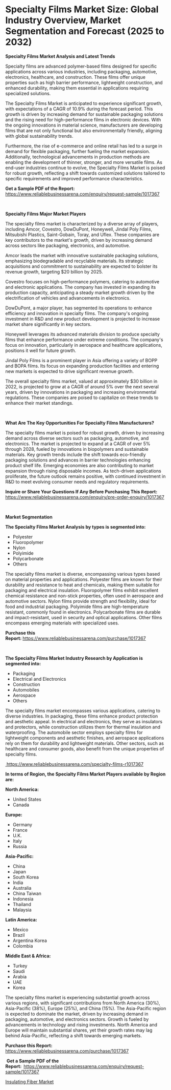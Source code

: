 <p><h1>Specialty Films Market Size: Global Industry Overview, Market Segmentation and Forecast (2025 to 2032)</h1></p><p><strong>Specialty Films Market Analysis and Latest Trends</strong></p>
<p><p>Specialty films are advanced polymer-based films designed for specific applications across various industries, including packaging, automotive, electronics, healthcare, and construction. These films offer unique properties such as high barrier performance, lightweight construction, and enhanced durability, making them essential in applications requiring specialized solutions.</p><p>The Specialty Films Market is anticipated to experience significant growth, with expectations of a CAGR of 10.9% during the forecast period. This growth is driven by increasing demand for sustainable packaging solutions and the rising need for high-performance films in electronic devices. With the ongoing innovations in material science, manufacturers are developing films that are not only functional but also environmentally friendly, aligning with global sustainability trends.</p><p>Furthermore, the rise of e-commerce and online retail has led to a surge in demand for flexible packaging, further fueling the market expansion. Additionally, technological advancements in production methods are enabling the development of thinner, stronger, and more versatile films. As end-user industries continue to evolve, the Specialty Films Market is poised for robust growth, reflecting a shift towards customized solutions tailored to specific requirements and improved performance characteristics.</p></p>
<p><strong>Get a Sample PDF of the Report:&nbsp;</strong> <a href="https://www.reliablebusinessarena.com/enquiry/request-sample/1017367?utm_campaign=2988&utm_medium=2&utm_source=Github&utm_content=ia&utm_term=31032025&utm_id=specialty-films">https://www.reliablebusinessarena.com/enquiry/request-sample/1017367</a></p>
<p>&nbsp;</p>
<p><strong>Specialty Films Major Market Players</strong></p>
<p><p>The specialty films market is characterized by a diverse array of players, including Amcor, Covestro, DowDuPont, Honeywell, Jindal Poly Films, Mitsubishi Plastics, Saint-Gobain, Toray, and Uflex. These companies are key contributors to the market's growth, driven by increasing demand across sectors like packaging, electronics, and automotive.</p><p>Amcor leads the market with innovative sustainable packaging solutions, emphasizing biodegradable and recyclable materials. Its strategic acquisitions and commitment to sustainability are expected to bolster its revenue growth, targeting $20 billion by 2025. </p><p>Covestro focuses on high-performance polymers, catering to automotive and electronic applications. The company has invested in expanding its production capacity, anticipating a steady market growth driven by the electrification of vehicles and advancements in electronics.</p><p>DowDuPont, a major player, has segmented its operations to enhance efficiency and innovation in specialty films. The company's ongoing investment in R&D and new product development is projected to increase market share significantly in key sectors.</p><p>Honeywell leverages its advanced materials division to produce specialty films that enhance performance under extreme conditions. The company's focus on innovation, particularly in aerospace and healthcare applications, positions it well for future growth.</p><p>Jindal Poly Films is a prominent player in Asia offering a variety of BOPP and BOPA films. Its focus on expanding production facilities and entering new markets is expected to drive significant revenue growth.</p><p>The overall specialty films market, valued at approximately $30 billion in 2022, is projected to grow at a CAGR of around 5% over the next several years, driven by innovations in packaging and increasing environmental regulations. These companies are poised to capitalize on these trends to enhance their market standings.</p></p>
<p>&nbsp;</p>
<p><strong>What Are The Key Opportunities For Specialty Films Manufacturers?</strong></p>
<p><p>The specialty films market is poised for robust growth, driven by increasing demand across diverse sectors such as packaging, automotive, and electronics. The market is projected to expand at a CAGR of over 5% through 2028, fueled by innovations in biopolymers and sustainable materials. Key growth trends include the shift towards eco-friendly packaging solutions and advances in barrier technologies enhancing product shelf life. Emerging economies are also contributing to market expansion through rising disposable incomes. As tech-driven applications proliferate, the future outlook remains positive, with continued investment in R&D to meet evolving consumer needs and regulatory requirements.</p></p>
<p><strong>Inquire or Share Your Questions If Any Before Purchasing This Report:</strong> <a href="https://www.reliablebusinessarena.com/enquiry/pre-order-enquiry/1017367?utm_campaign=2988&utm_medium=2&utm_source=Github&utm_content=ia&utm_term=31032025&utm_id=specialty-films">https://www.reliablebusinessarena.com/enquiry/pre-order-enquiry/1017367</a></p>
<p>&nbsp;</p>
<p><strong>Market Segmentation</strong></p>
<p><strong>The Specialty Films Market Analysis by types is segmented into:</strong></p>
<p><ul><li>Polyester</li><li>Fluoropolymer</li><li>Nylon</li><li>Polyimide</li><li>Polycarbonate</li><li>Others</li></ul></p>
<p><p>The specialty films market is diverse, encompassing various types based on material properties and applications. Polyester films are known for their durability and resistance to heat and chemicals, making them suitable for packaging and electrical insulation. Fluoropolymer films exhibit excellent chemical resistance and non-stick properties, often used in aerospace and automotive sectors. Nylon films provide strength and flexibility, ideal for food and industrial packaging. Polyimide films are high-temperature resistant, commonly found in electronics. Polycarbonate films are durable and impact-resistant, used in security and optical applications. Other films encompass emerging materials with specialized uses.</p></p>
<p><strong>Purchase this Report:&nbsp;</strong><a href="https://www.reliablebusinessarena.com/purchase/1017367?utm_campaign=2988&utm_medium=2&utm_source=Github&utm_content=ia&utm_term=31032025&utm_id=specialty-films">https://www.reliablebusinessarena.com/purchase/1017367</a></p>
<p>&nbsp;</p>
<p><strong>The Specialty Films Market Industry Research by Application is segmented into:</strong></p>
<p><ul><li>Packaging</li><li>Electrical and Electronics</li><li>Construction</li><li>Automobiles</li><li>Aerospace</li><li>Others</li></ul></p>
<p><p>The specialty films market encompasses various applications, catering to diverse industries. In packaging, these films enhance product protection and aesthetic appeal. In electrical and electronics, they serve as insulators and protectors, while construction utilizes them for thermal insulation and waterproofing. The automobile sector employs specialty films for lightweight components and aesthetic finishes, and aerospace applications rely on them for durability and lightweight materials. Other sectors, such as healthcare and consumer goods, also benefit from the unique properties of specialty films.</p></p>
<p><a href="https://www.reliablebusinessarena.com/specialty-films-r1017367?utm_campaign=2988&utm_medium=2&utm_source=Github&utm_content=ia&utm_term=31032025&utm_id=specialty-films">&nbsp;https://www.reliablebusinessarena.com/specialty-films-r1017367</a></p>
<p><strong>In terms of Region, the Specialty Films Market Players available by Region are:</strong></p>
<p>
    <p> <strong> North America: </strong>
        <ul>
            <li>United States</li>
            <li>Canada</li>
        </ul>
        </p> 
    <p> <strong> Europe: </strong>
        <ul>
            <li>Germany</li>
            <li>France</li>
            <li>U.K.</li>
            <li>Italy</li>
            <li>Russia</li>
        </ul>
        </p> 
    <p> <strong> Asia-Pacific: </strong>
        <ul>
            <li>China</li>
            <li>Japan</li>
            <li>South Korea</li>
            <li>India</li>
            <li>Australia</li>
            <li>China Taiwan</li>
            <li>Indonesia</li>
            <li>Thailand</li>
            <li>Malaysia</li>
        </ul>
        </p> 
    <p> <strong> Latin America: </strong>
        <ul>
            <li>Mexico</li>
            <li>Brazil</li>
            <li>Argentina Korea</li>
            <li>Colombia</li>
        </ul>
        </p> 
    <p> <strong> Middle East & Africa: </strong>
        <ul>
            <li>Turkey</li>
            <li>Saudi</li>
            <li>Arabia</li>
            <li>UAE</li>
            <li>Korea</li>
        </ul>
    </p>
    </p>
<p><p>The specialty films market is experiencing substantial growth across various regions, with significant contributions from North America (30%), Asia-Pacific (38%), Europe (25%), and China (15%). The Asia-Pacific region is expected to dominate the market, driven by increasing demand in packaging, automotive, and electronics sectors. Growth is fueled by advancements in technology and rising investments. North America and Europe will maintain substantial shares, yet their growth rates may lag behind Asia-Pacific, reflecting a shift towards emerging markets.</p></p>
<p><strong>Purchase this Report: </strong><a href="https://www.reliablebusinessarena.com/purchase/1017367?utm_campaign=2988&utm_medium=2&utm_source=Github&utm_content=ia&utm_term=31032025&utm_id=specialty-films">https://www.reliablebusinessarena.com/purchase/1017367</a></p>
<p>&nbsp;<strong>Get a Sample PDF of the Report:&nbsp;&nbsp;</strong><a href="https://www.reliablebusinessarena.com/enquiry/request-sample/1017367?utm_campaign=2988&utm_medium=2&utm_source=Github&utm_content=ia&utm_term=31032025&utm_id=specialty-films">https://www.reliablebusinessarena.com/enquiry/request-sample/1017367</a></p>
<p><strong></strong></p>
<p><p><a href="https://github.com/pidlisseas/Market-Research-Report-List-1/blob/main/insulating-fiber-market.md?utm_campaign=2988&utm_medium=2&utm_source=Github&utm_content=ia&utm_term=31032025&utm_id=specialty-films">Insulating Fiber Market</a></p></p>